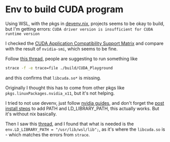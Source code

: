 # Env to build CUDA program

Using WSL, with the pkgs in [devenv.nix](./devenv.nix), projects seems to be okay to build, but I'm getting errors: `CUDA driver version is insufficient for CUDA runtime version`

I checked the [CUDA Application Compatibility Support Matrix](https://docs.nvidia.com/deploy/cuda-compatibility/#id3) and compare with the result of `nvidia-smi`, which seems to be fine.

Follow [this thread](https://stackoverflow.com/a/67165253/4924135), people are suggesting to run something like

```bash
strace -f -e trace=file ./build/CUDA_Playground
```

and this confirms that `libcuda.so*` is missing.

Originally I thought this has to come from other pkgs like `pkgs.linuxPackages.nvidia_x11`, but it's not helping.

I tried to not use devenv, just follow [nvidia guides](https://docs.nvidia.com/cuda/cuda-installation-guide-linux/index.html#wsl), and don't forget the [post install steps](https://docs.nvidia.com/cuda/cuda-installation-guide-linux/index.html#post-installation-actions) to add PATH and LD_LIBRARY_PATH, this actually works. But it's without nix basically.

Then I saw this [thread](https://github.com/NixOS/nixpkgs/issues/230214#issuecomment-1537226946), and I found that what is needed is the `env.LD_LIBRARY_PATH = "/usr/lib/wsl/lib";`, as it's where the `libcuda.so` is - which matches the errors from `strace`.
